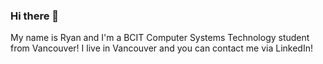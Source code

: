 ### Hi there 👋

<!--
**ryancarnegie/ryancarnegie** is a ✨ _special_ ✨ repository because its `README.md` (this file) appears on your GitHub profile.

Here are some ideas to get you started:

- 🔭 I’m currently working on something cool!
- 🌱 I’m currently learning a lot!
- 👯 I’m looking to collaborate on projects!
- 🤔 I’m looking for help with a project!
- 💬 Ask me about my project!
- 📫 How to reach me: ...
- 😄 Pronouns: ...
- ⚡ Fun fact: ...
-->


My name is Ryan and I'm a BCIT Computer Systems Technology student from Vancouver! I live in Vancouver and you can contact me via LinkedIn!

